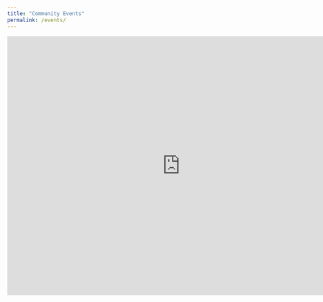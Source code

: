 ```yaml
---
title: "Community Events"
permalink: /events/
---
```


<iframe src="https://calendar.google.com/calendar/embed?src=pdxchinesehub%40gmail.com&ctz=America/Los_Angeles" style="border: 0" width="800" height="600" frameborder="0" scrolling="no"></iframe>

